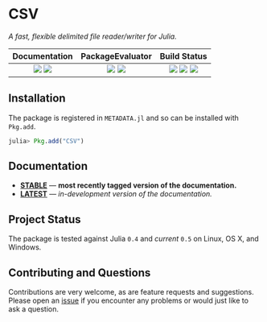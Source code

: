 
# CSV

*A fast, flexible delimited file reader/writer for Julia.*

| **Documentation**                                                               | **PackageEvaluator**                                            | **Build Status**                                                                                |
|:-------------------------------------------------------------------------------:|:---------------------------------------------------------------:|:-----------------------------------------------------------------------------------------------:|
| [![][docs-stable-img]][docs-stable-url] [![][docs-latest-img]][docs-latest-url] | [![][pkg-0.4-img]][pkg-0.4-url] [![][pkg-0.5-img]][pkg-0.5-url] | [![][travis-img]][travis-url] [![][appveyor-img]][appveyor-url] [![][codecov-img]][codecov-url] |


## Installation

The package is registered in `METADATA.jl` and so can be installed with `Pkg.add`.

```julia
julia> Pkg.add("CSV")
```

## Documentation

- [**STABLE**][docs-stable-url] &mdash; **most recently tagged version of the documentation.**
- [**LATEST**][docs-latest-url] &mdash; *in-development version of the documentation.*

## Project Status

The package is tested against Julia `0.4` and *current* `0.5` on Linux, OS X, and Windows.

## Contributing and Questions

Contributions are very welcome, as are feature requests and suggestions. Please open an
[issue][issues-url] if you encounter any problems or would just like to ask a question.



[docs-latest-img]: https://img.shields.io/badge/docs-latest-blue.svg
[docs-latest-url]: https://JuliaData.github.io/CSV.jl/latest

[docs-stable-img]: https://img.shields.io/badge/docs-stable-blue.svg
[docs-stable-url]: https://JuliaData.github.io/CSV.jl/stable

[travis-img]: https://travis-ci.org/JuliaData/CSV.jl.svg?branch=master
[travis-url]: https://travis-ci.org/JuliaData/CSV.jl

[appveyor-img]: https://ci.appveyor.com/api/projects/status/wcm124d03d2ey5o2?svg=true
[appveyor-url]: https://ci.appveyor.com/project/quinnj/csv-jl-groth

[codecov-img]: https://codecov.io/gh/JuliaData/CSV.jl/branch/master/graph/badge.svg
[codecov-url]: https://codecov.io/gh/JuliaData/CSV.jl

[issues-url]: https://github.com/JuliaData/CSV.jl/issues

[pkg-0.4-img]: http://pkg.julialang.org/badges/CSV_0.4.svg
[pkg-0.4-url]: http://pkg.julialang.org/?pkg=CSV
[pkg-0.5-img]: http://pkg.julialang.org/badges/CSV_0.5.svg
[pkg-0.5-url]: http://pkg.julialang.org/?pkg=CSV
